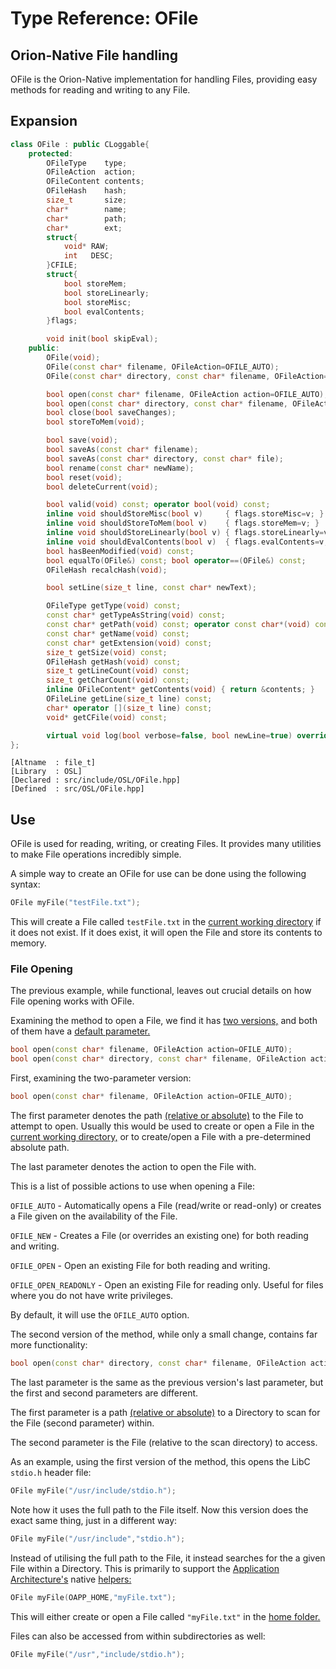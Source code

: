 # Type Reference: OFile
## Orion-Native File handling
OFile is the Orion-Native implementation for handling Files, providing easy methods for reading and writing to any File.

## Expansion
```cpp
class OFile : public CLoggable{
	protected:
		OFileType    type;
		OFileAction  action;
		OFileContent contents;
		OFileHash    hash;
		size_t       size;
		char*        name;
		char*        path;
		char*        ext;
		struct{
			void* RAW;
			int   DESC;
		}CFILE;
		struct{
			bool storeMem;
			bool storeLinearly;
			bool storeMisc;
			bool evalContents;
		}flags;

		void init(bool skipEval);
	public:
		OFile(void);
		OFile(const char* filename, OFileAction=OFILE_AUTO);
		OFile(const char* directory, const char* filename, OFileAction=OFILE_AUTO);

		bool open(const char* filename, OFileAction action=OFILE_AUTO);
		bool open(const char* directory, const char* filename, OFileAction action=OFILE_AUTO);
		bool close(bool saveChanges);
		bool storeToMem(void);

		bool save(void);
		bool saveAs(const char* filename);
		bool saveAs(const char* directory, const char* file);
		bool rename(const char* newName);
		bool reset(void);
		bool deleteCurrent(void);

		bool valid(void) const; operator bool(void) const;
		inline void shouldStoreMisc(bool v)     { flags.storeMisc=v; }
		inline void shouldStoreToMem(bool v)    { flags.storeMem=v; }
		inline void shouldStoreLinearly(bool v) { flags.storeLinearly=v; }
		inline void shouldEvalContents(bool v)  { flags.evalContents=v; }
		bool hasBeenModified(void) const;
		bool equalTo(OFile&) const; bool operator==(OFile&) const;
		OFileHash recalcHash(void);

		bool setLine(size_t line, const char* newText);

		OFileType getType(void) const;
		const char* getTypeAsString(void) const;
		const char* getPath(void) const; operator const char*(void) const;
		const char* getName(void) const;
		const char* getExtension(void) const;
		size_t getSize(void) const;
		OFileHash getHash(void) const;
		size_t getLineCount(void) const;
		size_t getCharCount(void) const;
		inline OFileContent* getContents(void) { return &contents; }
		OFileLine getLine(size_t line) const;
		char* operator [](size_t line) const;
		void* getCFile(void) const;

		virtual void log(bool verbose=false, bool newLine=true) override;
};
```
```
[Altname  : file_t]
[Library  : OSL]
[Declared : src/include/OSL/OFile.hpp]
[Defined  : src/OSL/OFile.hpp]
```

## Use
OFile is used for reading, writing, or creating Files. It provides many utilities to make File operations incredibly simple.

A simple way to create an OFile for use can be done using the following syntax:
```cpp
OFile myFile("testFile.txt");
```
This will create a File called `testFile.txt` in the [current working directory](https://en.wikipedia.org/wiki/Working_directory) if it does not exist.
If it does exist, it will open the File and store its contents to memory.

### File Opening
The previous example, while functional, leaves out crucial details on how File opening works with OFile.

Examining the method to open a File, we find it has [two versions,](https://en.wikipedia.org/wiki/Function_overloading) and both of them have a [default parameter.](https://en.wikipedia.org/wiki/Default_argument)
```cpp
bool open(const char* filename, OFileAction action=OFILE_AUTO);
bool open(const char* directory, const char* filename, OFileAction action=OFILE_AUTO);
```

First, examining the two-parameter version:
```cpp
bool open(const char* filename, OFileAction action=OFILE_AUTO);
```
The first parameter denotes the path [(relative or absolute)](https://www.lifewire.com/absolute-and-relative-paths-3466467) to the File to attempt to open.
Usually this would be used to create or open a File in the [current working directory,](https://en.wikipedia.org/wiki/Working_directory) or to create/open a File with a pre-determined absolute path.

The last parameter denotes the action to open the File with.

This is a list of possible actions to use when opening a File:

`OFILE_AUTO` - Automatically opens a File (read/write or read-only) or creates a File given on the availability of the File.

`OFILE_NEW` - Creates a File (or overrides an existing one) for both reading and writing.

`OFILE_OPEN` - Open an existing File for both reading and writing.

`OFILE_OPEN_READONLY` - Open an existing File for reading only. Useful for files where you do not have write privileges.

By default, it will use the `OFILE_AUTO` option.

The second version of the method, while only a small change, contains far more functionality:
```cpp
bool open(const char* directory, const char* filename, OFileAction action=OFILE_AUTO);
```
The last parameter is the same as the previous version's last parameter, but the first and second parameters are different.

The first parameter is a path [(relative or absolute)](https://www.lifewire.com/absolute-and-relative-paths-3466467) to a Directory to scan for the File (second parameter) within.

The second parameter is the File (relative to the scan directory) to access.

As an example, using the first version of the method, this opens the LibC `stdio.h` header file:
```cpp
OFile myFile("/usr/include/stdio.h");
```
Note how it uses the full path to the File itself.
Now this version does the exact same thing, just in a different way:
```cpp
OFile myFile("/usr/include","stdio.h");
```
Instead of utilising the full path to the File, it instead searches for the a given File within a Directory.
This is primarily to support the [Application Architecture's](https://github.com/RosettaHS/OrionAPI/blob/main/docs/Application%20Structure.md) native [helpers:](https://github.com/RosettaHS/OrionAPI/blob/main/docs/Application%20Structure.md#utilising-helpers)
```cpp
OFile myFile(OAPP_HOME,"myFile.txt");
```
This will either create or open a File called `"myFile.txt"` in the [home folder.](https://en.wikipedia.org/wiki/Home_directory)

Files can also be accessed from within subdirectories as well:
```cpp
OFile myFile("/usr","include/stdio.h"); 
```
